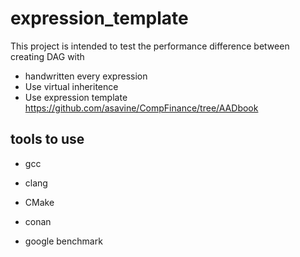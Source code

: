 # expression_template

This project is intended to test the performance difference 
between creating DAG with 
- handwritten every expression  
- Use virtual inheritence  
- Use expression template   
    https://github.com/asavine/CompFinance/tree/AADbook

## tools to use 

- gcc
- clang

- CMake
- conan

- google benchmark
